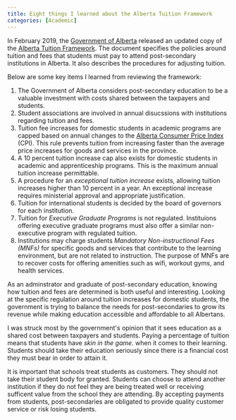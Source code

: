 ```yaml
---
title: Eight things I learned about the Alberta Tuition Framework
categories: [Academic]
---
```


In February 2019, the [Government of Alberta](https://www.alberta.ca/index.aspx) released an updated copy of the [Alberta Tuition Framework](https://open.alberta.ca/publications/9781460143155). The document specifies the policies around tuition and fees that students must pay to attend post-secondary institutions in Alberta. It also describes the procedures for adjusting tuition.

Below are some key items I learned from reviewing the framework:

1. The Government of Alberta considers post-secondary education to be a valuable investment with costs shared between the taxpayers and students.
1. Student associations are involved in annual disucssions with institutions regarding tuition and fees.
1. Tuition fee increases for domestic students in academic programs are capped based on annual changes to the [Alberta Consumer Price Index](https://economicdashboard.alberta.ca/ConsumerPriceIndexChange) (CPI). This rule prevents tuition from increasing faster than the average price increases for goods and services in the province.
1. A 10 percent tuition increase cap also exists for domestic students in academic and apprenticeship programs. This is the maximum annual tuition increase permittable.
1. A procedure for an *exceptional tuition increase* exists, allowing tuition increases higher than 10 percent in a year. An exceptional increase requires ministerial approval and appropriate justification.
1. Tuition for international students is decided by the board of governors for each institution.
1. Tuition for *Executive Graduate Programs* is not regulated. Instituions offering executive graduate programs must also offer a similar non-executive program with regulated tuition.
1. Institutions may charge students *Mandatory Non-instructional Fees (MNFs)* for specific goods and services that contribute to the learning environment, but are not related to instruction. The purpose of MNFs are to recover costs for offering amenities such as wifi, workout gyms, and health services.

As an adminstrator and graduate of post-secondary education, knowing how tuition and fees are determined is both useful and interesting. Looking at the specific regulation around tuition increases for domestic students, the government is trying to balance the needs for post-secondaries to grow its revenue while making education accessible and affordable to all Albertans.

I was struck most by the government's opinion that it sees education as a shared cost between taxpayers and students. Paying a percentage of tuition means that students have *skin in the game*. when it comes to their learning. Students should take their education seriously since there is a financial cost they must bear in order to attain it.

It is important that schools treat students as customers. They should not take their student body for granted. Students can choose to attend another institution if they do not feel they are being treated well or receiving sufficent value from the school they are attending. By accepting payments from students, post-secondaries are obligated to provide quality customer service or risk losing students.
